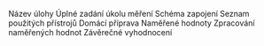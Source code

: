 Název úlohy
Úplné zadání úkolu měření
Schéma zapojení
Seznam použitých přístrojů
Domácí příprava
Naměřené hodnoty
Zpracování naměřených hodnot
Závěrečné vyhodnocení